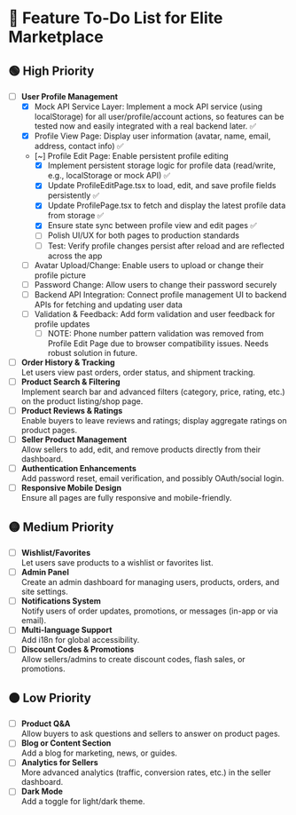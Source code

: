 # 📝 Feature To-Do List for Elite Marketplace

## 🟢 High Priority
- [ ] **User Profile Management**
  - [x] Mock API Service Layer: Implement a mock API service (using localStorage) for all user/profile/account actions, so features can be tested now and easily integrated with a real backend later. ✅
  - [x] Profile View Page: Display user information (avatar, name, email, address, contact info) ✅
  - [~] Profile Edit Page: Enable persistent profile editing
    - [x] Implement persistent storage logic for profile data (read/write, e.g., localStorage or mock API) ✅
    - [x] Update ProfileEditPage.tsx to load, edit, and save profile fields persistently ✅
    - [x] Update ProfilePage.tsx to fetch and display the latest profile data from storage ✅
    - [x] Ensure state sync between profile view and edit pages ✅
    - [ ] Polish UI/UX for both pages to production standards
    - [ ] Test: Verify profile changes persist after reload and are reflected across the app
  - [ ] Avatar Upload/Change: Enable users to upload or change their profile picture
  - [ ] Password Change: Allow users to change their password securely
  - [ ] Backend API Integration: Connect profile management UI to backend APIs for fetching and updating user data
  - [ ] Validation & Feedback: Add form validation and user feedback for profile updates
    - [ ] NOTE: Phone number pattern validation was removed from Profile Edit Page due to browser compatibility issues. Needs robust solution in future.
- [ ] **Order History & Tracking**  
  Let users view past orders, order status, and shipment tracking.
- [ ] **Product Search & Filtering**  
  Implement search bar and advanced filters (category, price, rating, etc.) on the product listing/shop page.
- [ ] **Product Reviews & Ratings**  
  Enable buyers to leave reviews and ratings; display aggregate ratings on product pages.
- [ ] **Seller Product Management**  
  Allow sellers to add, edit, and remove products directly from their dashboard.
- [ ] **Authentication Enhancements**  
  Add password reset, email verification, and possibly OAuth/social login.
- [ ] **Responsive Mobile Design**  
  Ensure all pages are fully responsive and mobile-friendly.

## 🟡 Medium Priority
- [ ] **Wishlist/Favorites**  
  Let users save products to a wishlist or favorites list.
- [ ] **Admin Panel**  
  Create an admin dashboard for managing users, products, orders, and site settings.
- [ ] **Notifications System**  
  Notify users of order updates, promotions, or messages (in-app or via email).
- [ ] **Multi-language Support**  
  Add i18n for global accessibility.
- [ ] **Discount Codes & Promotions**  
  Allow sellers/admins to create discount codes, flash sales, or promotions.

## 🟠 Low Priority
- [ ] **Product Q&A**  
  Allow buyers to ask questions and sellers to answer on product pages.
- [ ] **Blog or Content Section**  
  Add a blog for marketing, news, or guides.
- [ ] **Analytics for Sellers**  
  More advanced analytics (traffic, conversion rates, etc.) in the seller dashboard.
- [ ] **Dark Mode**  
  Add a toggle for light/dark theme.
